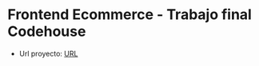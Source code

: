 # Frontend Ecommerce - Trabajo final Codehouse

* Url proyecto: [URL](https://65f0c89431ed30474ba557e5--ecommersilla.netlify.app/)